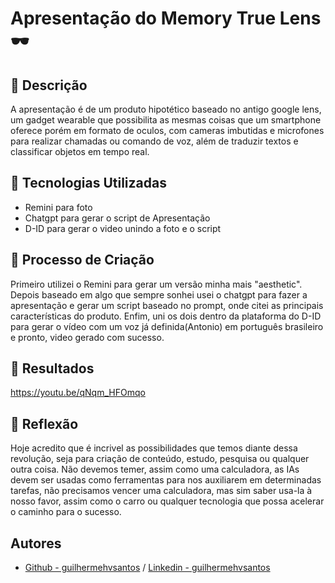 # Apresentação do Memory True Lens 🕶️

## 📒 Descrição
A apresentação é de um produto hipotético baseado no antigo google lens, um gadget wearable que possibilita as mesmas coisas que um smartphone oferece porém em formato de oculos, com cameras imbutidas e microfones para realizar chamadas ou comando de voz, além de traduzir textos e classificar objetos em tempo real.

## 🤖 Tecnologias Utilizadas
- Remini para foto
- Chatgpt para gerar o script de Apresentação
- D-ID para gerar o video unindo a foto e o script

## 🧐 Processo de Criação
Primeiro utilizei o Remini para gerar um versão minha mais "aesthetic". Depois baseado em algo que sempre sonhei usei o chatgpt para fazer a apresentação e gerar um script baseado no prompt, onde citei as principais características do produto. Enfim, uni os dois dentro da plataforma do D-ID para gerar o vídeo com um voz já definida(Antonio) em português brasileiro e pronto, video gerado com sucesso.

## 🚀 Resultados
https://youtu.be/qNqm_HFOmqo

## 💭 Reflexão 
Hoje acredito que é incrivel as possibilidades que temos diante dessa revolução, seja para criação de conteúdo, estudo, pesquisa ou qualquer outra coisa. Não devemos temer, assim como uma calculadora, as IAs devem ser usadas como ferramentas para nos auxiliarem em determinadas tarefas, não precisamos vencer uma calculadora, mas sim saber usa-la à nosso favor, assim como o carro ou qualquer tecnologia que possa acelerar o caminho para o sucesso.

## Autores

- [Github - guilhermehvsantos](https://github.com/guilhermehvsantos) / [Linkedin - guilhermehvsantos](https://www.linkedin.com/in/guilhermehvs/)
